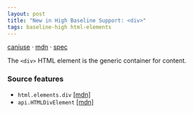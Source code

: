 ```yaml
---
layout: post
title: "New in High Baseline Support: <div>"
tags: baseline-high html-elements
---
```


[caniuse](https://caniuse.com/?search=div) · [mdn](https://developer.mozilla.org/en-US/search?q=<div>) · [spec](https://html.spec.whatwg.org/multipage/grouping-content.html#the-div-element)

The `<div>` HTML element is the generic container for content.

### Source features

- ``html.elements.div`` [[mdn]](https://developer.mozilla.org/en-US/search?q=html.elements.div)
- ``api.HTMLDivElement`` [[mdn]](https://developer.mozilla.org/en-US/search?q=api.HTMLDivElement)
